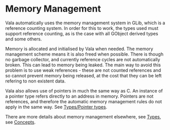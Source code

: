 # Memory Management
Vala automatically uses the memory management system in GLib, which is a reference counting system. In order for this to work, the types used must support reference counting, as is the case with all GObject derived types and some others.

Memory is allocated and initialised by Vala when needed. The memory management scheme means it is also freed when possible. There is though no garbage collector, and currently reference cycles are not automatically broken. This can lead to memory being leaked. The main way to avoid this problem is to use weak references - these are not counted references and so cannot prevent memory being released, at the cost that they can be left refering to non existent data.

Vala also allows use of pointers in much the same way as C. An instance of a pointer type refers directly to an address in memory. Pointers are not references, and therefore the automatic memory management rules do not apply in the same way. See [Types/Pointer types](http://wiki.gnome.org/action/show/Projects/Vala/Manual/Export/Vala/Manual/Types#Pointer_types).

There are more details about memory management elsewhere, see [Types](http://wiki.gnome.org/action/show/Projects/Vala/Manual/Export/Vala/Manual/Types#), see [Concepts](http://wiki.gnome.org/action/show/Projects/Vala/Manual/Export/Vala/Manual/Concepts#).
